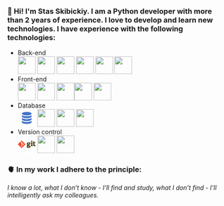### 👋 Hi! I'm Stas Skibickiy. I am a Python developer with more than 2 years of experience. I love to develop and learn new technologies. I have experience with the following technologies:


- Back-end <br>
<img width="40" height="40" src="https://i.pinimg.com/originals/ca/00/60/ca0060f3414e6e20b75983acddafad53.gif"/> <img width="40" height="40" src="https://encrypted-tbn0.gstatic.com/images?q=tbn:ANd9GcQvV89itTjKIoztoMSACBd2Ky1vPErwZCN0oyTArdxKjfY_nXW2PboiViP4eCuoW8swuzI&usqp=CAU"/> <img width="40" height="40" src="https://encrypted-tbn0.gstatic.com/images?q=tbn:ANd9GcTZGirVfkduqiAfJAnCHBw78A3HYIv7pdMmIw&usqp=CAU"/> <img width="40" height="40" src="https://pbs.twimg.com/profile_images/3534818042/cb2fc8174648f5862d73efc33109e8ea_400x400.png"/> <img width="40" height="40" src="https://encrypted-tbn0.gstatic.com/images?q=tbn:ANd9GcRkoSiXALVlUCkVbUS3VIJPrHufnHETi73wEKiVhuEgdoCPlDaccJazHO8E1PDm7otxQmE&usqp=CAU"/> <img width="40" height="40" src="https://blog.skillfactory.ru/wp-content/uploads/2023/02/1_ihb6hdmaw48vjtbsjyhbzg-1830140.png"/> 
- Front-end <br>
<img width="40" height="40" src="https://encrypted-tbn0.gstatic.com/images?q=tbn:ANd9GcTh7HwVz9h18DrB8OeLJ1oUyWw6JPIBqfxDUEiFi_804PEIQxzvfuW5p0eQ3inRMifes4s&usqp=CAU"/> <img width="40" height="40" src="https://www.kindpng.com/picc/m/464-4640184_css3-png-download-css-icon-transparent-png.png"/> <img width="40" height="40"  src="https://png.pngitem.com/pimgs/s/171-1718042_javascript-logo-png-transparent-png.png"/><img width="40" height="40" src="https://encrypted-tbn0.gstatic.com/images?q=tbn:ANd9GcSKFc-j4yKb-Ask4w84T9OhZRJvBe1LiSiMe-0m22Gx0In9Kfru6NrkQ9t2Ya-_IaI_5qg&usqp=CAU"/> <img width="40" height="40" src="https://encrypted-tbn0.gstatic.com/images?q=tbn:ANd9GcTKrziAky3Ott_HE_xKCdMwemEkcJory4ll_Q&usqp=CAU"/> 
- Database <br>
<img width="40" height="40" src="https://raw.githubusercontent.com/github/explore/80688e429a7d4ef2fca1e82350fe8e3517d3494d/topics/sql/sql.png"/> <img width="40" height="40" src="https://cdn.freelogovectors.net/wp-content/uploads/2022/03/azure_sql_database_logo_freelogovectors.net_.png"/> <img width="40" height="40" src="https://www.nuget.org/profiles/SQLite/avatar?imageSize=512"/> <img width="40" height="40" src="https://encrypted-tbn0.gstatic.com/images?q=tbn:ANd9GcTmdp4WJDVZKqIb8_DX4S0P6x5fqKJdaDgsBS4HgGWUUGzzQxZ_h6vrhw9jWPLfXrl3R7I&usqp=CAU"/>
- Version control <br>
<img width="40" height="40" src="https://raw.githubusercontent.com/github/explore/80688e429a7d4ef2fca1e82350fe8e3517d3494d/topics/git/git.png"/> <img width="40" height="40" src="https://play-lh.googleusercontent.com/PCpXdqvUWfCW1mXhH1Y_98yBpgsWxuTSTofy3NGMo9yBTATDyzVkqU580bfSln50bFU"/> <img width="40" height="40" src="https://yt3.googleusercontent.com/R6P5skGdZJeM1bebvt3ILeU8k-9tiqE5T198RmBH8SoGXH2gk_Lk-45uZoq6X6pW4a4c9Sqn=s900-c-k-c0x00ffffff-no-rj"/>

### 🫀 In my work I adhere to the principle:
_I know a lot, what I don’t know - I’ll find and study, what I don’t find - I’ll intelligently ask my colleagues._
